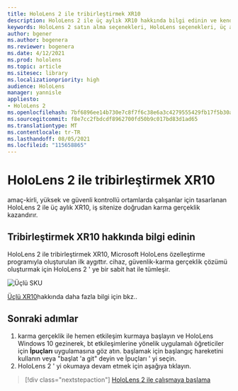 ```yaml
---
title: HoloLens 2 ile tribirleştirmek XR10
description: HoloLens 2 ile üç aylık XR10 hakkında bilgi edinin ve kendinizinkini aldıktan sonra ne yapmanız gerektiğini öğrenin.
keywords: HoloLens 2 satın alma seçenekleri, HoloLens seçenekleri, üç aylık XR10
author: bgener
ms.author: bogenera
ms.reviewer: bogenera
ms.date: 4/12/2021
ms.prod: hololens
ms.topic: article
ms.sitesec: library
ms.localizationpriority: high
audience: HoloLens
manager: yannisle
appliesto:
- HoloLens 2
ms.openlocfilehash: 7bf6896ee14b730e7c8f7f6c38e6a3c4279555429fb17f5b30a0c866123a3712
ms.sourcegitcommit: f8e7cc2fbdcdf8962700fd50b9c017bd83d1ad65
ms.translationtype: MT
ms.contentlocale: tr-TR
ms.lasthandoff: 08/05/2021
ms.locfileid: "115658865"
---
```

# <a name="trimble-xr10-with-hololens-2"></a>HoloLens 2 ile tribirleştirmek XR10

amaç-kirli, yüksek ve güvenli kontrollü ortamlarda çalışanlar için tasarlanan HoloLens 2 ile üç aylık XR10, iş sitenize doğrudan karma gerçeklik kazandırır.

## <a name="learn-about-trimble-xr10"></a>Tribirleştirmek XR10 hakkında bilgi edinin

HoloLens 2 ile tribirleştirmek XR10, Microsoft HoloLens özelleştirme programıyla oluşturulan ilk aygıttır. cihaz, güvenlik-karma gerçeklik çözümü oluşturmak için HoloLens 2 ' ye bir sabit hat ile tümleşir.

![Üçlü SKU](./images/trimble-ed.png)

[Üçlü XR10](https://fieldtech.trimble.com/en/product/trimble-xr10-with-hololens-2)hakkında daha fazla bilgi için bkz..

## <a name="next-steps"></a>Sonraki adımlar

1. karma gerçeklik ile hemen etkileşim kurmaya başlayın ve HoloLens Windows 10 gezinerek, bt etkileşimlerine yönelik uygulamalı öğreticiler için **İpuçları** uygulamasına göz atın. başlamak için başlangıç hareketini kullanın veya "başlat 'a git" deyin ve İpuçları ' yi seçin.
1. HoloLens 2 ' yi okumaya devam etmek için aşağıya tıklayın.

> [!div class="nextstepaction"]
> [HoloLens 2 ile çalışmaya başlama](hololens2-basic-usage.md)